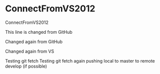 ConnectFromVS2012
=================

ConnectFromVS2012

This line is changed from GitHub

Changed again from GitHub

Changed again from VS

Testing git fetch
Testing git fetch again
pushing local to master to remote develop (if possible)  